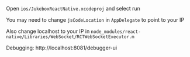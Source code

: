 Open `ios/JukeboxReactNative.xcodeproj` and select run

You may need to change `jsCodeLocation` in `AppDelegate` to point to your IP

Also change localhost to your IP in `node_modules/react-native/Libraries/WebSocket/RCTWebSocketExecutor.m`

Debugging: http://localhost:8081/debugger-ui
